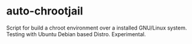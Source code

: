 # auto-chrootjail
Script for build a chroot environment over a installed GNU/Linux system.
Testing with Ubuntu Debian based Distro. Experimental.

